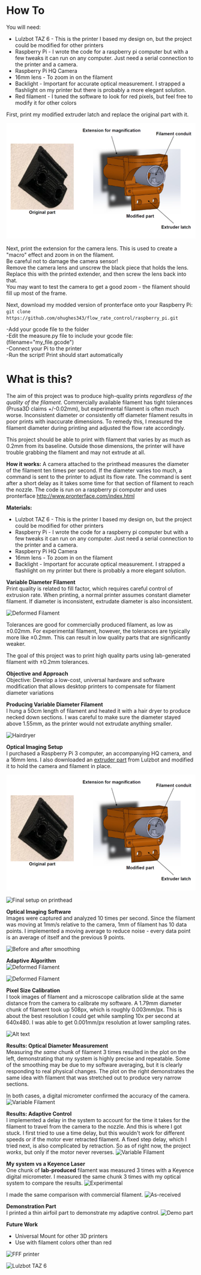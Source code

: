 # How To
You will need:
* Lulzbot TAZ 6 - This is the printer I based my design on, but the project could be modified for other printers
* Raspberry Pi - I wrote the code for a raspberry pi computer but with a few tweaks it can run on any computer. Just need a serial connection to the printer and a camera.
* Raspberry Pi HQ Camera
* 16mm lens - To zoom in on the filament
* Backlight - Important for accurate optical measurement. I strapped a flashlight on my printer but there is probably a more elegant solution.
* Red filament - I tuned the software to look for red pixels, but feel free to modify it for other colors

First, print my modified extruder latch and replace the original part with it.<br>

![Extruder Conduit](https://github.com/ohughes343/flow_rate_control/blob/master/images/extruder_conduit.PNG)


Next, print the extension for the camera lens. This is used to create a "macro" effect and zoom in on the filament. <br>
Be careful not to damage the camera sensor!<br>
Remove the camera lens and unscrew the black piece that holds the lens.<br>
Replace this with the printed extender, and then screw the lens back into that.<br>
You may want to test the camera to get a good zoom - the filament should fill up most of the frame.<br>

Next, download my modded version of pronterface onto your Raspberry Pi:<br>
```git clone https://github.com/ohughes343/flow_rate_control/raspberry_pi.git```

-Add your gcode file to the folder<br>
-Edit the measure.py file to include your gcode file: (filename="my_file.gcode")<br>
-Connect your Pi to the printer<br>
-Run the script! Print should start automatically<br>




# What is this?


The aim of this project was to produce high-quality prints *regardless of the quality of the filament.* 
Commercially available filament has tight tolerances (Prusa3D claims +/-0.02mm), but experimental filament is often much worse. Inconsistent diameter or consistently off diameter filament results in poor prints with inaccurate dimensions. To remedy this, I measured the filament diameter during printing and adjusted the flow rate accordingly.

This project should be able to print with filament that varies by as much as 0.2mm from its baseline. Outside those dimensions, the printer will have trouble grabbing the filament and may not extrude at all.

**How it works:** A camera attached to the printhead measures the diameter of the filament ten times per second. If the diameter varies too much, a command is sent to the printer to adjust its flow rate. The command is sent after a short delay as it takes some time for that section of filament to reach the nozzle. 
The code is run on a raspberry pi computer and uses pronterface http://www.pronterface.com/index.html

**Materials:**
* Lulzbot TAZ 6 - This is the printer I based my design on, but the project could be modified for other printers
* Raspberry Pi - I wrote the code for a raspberry pi computer but with a few tweaks it can run on any computer. Just need a serial connection to the printer and a camera.
* Raspberry Pi HQ Camera
* 16mm lens - To zoom in on the filament
* Backlight - Important for accurate optical measurement. I strapped a flashlight on my printer but there is probably a more elegant solution.

**Variable Diameter Filament**\
Print quality is related to fill factor, which requires careful control of extrusion rate. When printing, a normal printer assumes constant diameter filament. If diameter is inconsistent, extrudate diameter is also inconsistent.

![Deformed Filament](https://github.com/ohughes343/flow_rate_control/blob/master/images/deformed.JPG)

Tolerances are good for commercially produced filament, as low as ±0.02mm.
For experimental filament, however, the tolerances are typically more like ±0.2mm. This can result in low quality parts that are significantly weaker.

The goal of this project was to print high quality parts using lab-generated filament with ±0.2mm tolerances.

**Objective and Approach**\
Objective: Develop a low-cost, universal hardware and software modification that allows desktop printers to compensate for filament diameter variations

**Producing Variable Diameter Filament**\
I hung a 50cm length of filament and heated it with a hair dryer to produce necked down sections. I was careful to make sure the diameter stayed above 1.55mm, as the printer would not extrudate anything smaller. 

![Hairdryer](https://github.com/ohughes343/flow_rate_control/blob/master/images/hairdryer.png)



**Optical Imaging Setup**\
I purchased a Raspberry Pi 3 computer, an accompanying HQ camera, and a 16mm lens. I also downloaded an [extruder part](https://download.lulzbot.com/TAZ/6.02/production_parts/printed_parts/extruder_latch/) from Lulzbot and modified it to hold the camera and filament in place.

![Extruder Conduit](https://github.com/ohughes343/flow_rate_control/blob/master/images/extruder_conduit.PNG)

![Final setup on printhead](https://github.com/ohughes343/flow_rate_control/blob/master/images/final_setup.PNG)



**Optical Imaging Software**\
Images were captured and analyzed 10 times per second. Since the filament was moving at 1mm/s relative to the camera, 1mm of filament has 10 data points. I implemented a moving average to reduce noise - every data point is an average of itself and the previous 9 points.

![Before and after smoothing](https://github.com/ohughes343/flow_rate_control/blob/master/images/smoothing_graphs.png)

**Adaptive Algorithm**\
![Deformed Filament](https://github.com/ohughes343/flow_rate_control/blob/master/images/equations.png)

![Deformed Filament](https://github.com/ohughes343/flow_rate_control/blob/master/images/equation_graph.png)

**Pixel Size Calibration**\
I took images of filament and a microscope calibration slide at the same distance from the camera to calibrate my software. A 1.79mm diameter chunk of filament took up 508px, which is roughly 0.003mm/px. This is about the best resolution I could get while sampling 10x per second at 640x480. I was able to get 0.001mm/px resolution at lower sampling rates.

![Alt text](https://github.com/ohughes343/flow_rate_control/blob/master/images/filament_hd.JPG)

**Results: Optical Diameter Measurement**\
Measuring *the same* chunk of filament 3 times resulted in the plot on the left, demonstrating that my system is highly precise and repeatable. Some of the smoothing may be due to my software averaging, but it is clearly responding to real physical changes.
The plot on the right demonstrates the same idea with filament that was stretched out to produce very narrow sections.

In both cases, a digital micrometer confirmed the accuracy of the camera. 
![Variable Filament](https://github.com/ohughes343/flow_rate_control/blob/master/images/variable_diameter.png)

**Results: Adaptive Control**\
I implemented a delay in the system to account for the time it takes for the filament to travel from the camera to the nozzle. 
And this is where I got stuck. I first tried to use a time delay, but this wouldn't work for different speeds or if the motor ever retracted filament. A fixed step delay, which I tried next, is also complicated by retraction. So as of right now, the project *works*, but only if the motor never reverses.
![Variable Filament](https://github.com/ohughes343/flow_rate_control/blob/master/images/delay.png)

**My system vs a Keyence Laser**\
One chunk of **lab-produced** filament was measured 3 times with a Keyence digital micrometer. I measured the same chunk 3 times with my optical system to compare the results.
![Experimental](https://github.com/ohughes343/flow_rate_control/blob/master/images/experimental_vs_laser.png)

I made the same comparison with commercial filament.
![As-received](https://github.com/ohughes343/flow_rate_control/blob/master/images/as_received_vs_laser.png)

**Demonstration Part**\
I printed a thin airfoil part to demonstrate my adaptive control.
![Demo part](https://github.com/ohughes343/flow_rate_control/blob/master/images/demo_part.png) 

**Future Work**
* Universal Mount for other 3D printers
* Use with filament colors other than red


![FFF printer](https://github.com/ohughes343/flow_rate_control/blob/master/images/fff.png)



![Lulzbot TAZ 6](https://github.com/ohughes343/flow_rate_control/blob/master/images/taz.png)

